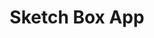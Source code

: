 ---
description: 大家在同一块画板上涂鸦。
layout: post
results:
- primaryGenreName: Productivity
  version: '1.0.0'
  trackViewUrl: https://itunes.apple.com/cn/app/sketch-box-app/id897800868?mt=8&uo=4
  artworkUrl100: http://a1851.phobos.apple.com/us/r30/Purple/v4/e9/be/da/e9beda8c-eadc-262e-fc9a-edf7382b45bd/mzl.hzsdrbfd.png
  artworkUrl60: http://a516.phobos.apple.com/us/r30/Purple2/v4/75/e6/a5/75e6a528-509a-1e29-b0a6-fb3821350515/icon.png
  minimumOsVersion: '6.0'
  sellerName: Sven Herrmann
  supportedDevices:
  - iPhone-3GS
  - iPodTouchourthGen
  - iPadThirdGen
  - iPhone5s
  - iPhone4
  - iPadFourthGen
  - iPadFourthGen4G
  - iPadThirdGen4G
  - iPodTouchFifthGen
  - iPhone5c
  - iPadMini4G
  - iPad23G
  - iPad2Wifi
  - iPhone4S
  - iPadMini
  - iPhone5
  genres:
  - 效率
  trackName: Sketch Box App
  description: "Welcome to Sketch Box App! \n\nThis app is a lightweight collaborative
    painting app. You can create a new sketch and start painting with the
    audience. Also you can create private sketches and invite your friends
    or read only sketches and share your skills to the rest of the world.\n\n!!!IMPORTANT!!!\nThis
    app needs a continuous internet connection\n\nPlease leave a comment and
    rate the app.Your feedback helps us to improve the app."
  price: 0
  trackId: 897800868
  releaseDate: '2014-07-18T18:16:01Z'
  screenshotUrls:
  - http://a4.mzstatic.com/us/r30/Purple4/v4/98/c0/3c/98c03c61-334d-de1a-a751-efc5042351ca/screen1136x1136.jpeg
  - http://a4.mzstatic.com/us/r30/Purple/v4/f0/2a/61/f02a612f-be45-e165-0eb8-24bf816d4f9f/screen1136x1136.jpeg
  - http://a2.mzstatic.com/us/r30/Purple6/v4/01/de/0e/01de0e3d-f92b-e856-15df-15b4fbce95a2/screen1136x1136.jpeg
  - http://a4.mzstatic.com/us/r30/Purple2/v4/a7/09/d8/a709d896-4490-ae86-680d-48bc16408ade/screen1136x1136.jpeg
  - http://a3.mzstatic.com/us/r30/Purple2/v4/a2/c1/76/a2c17670-9530-81be-1e3c-accfd91333ec/screen1136x1136.jpeg
  artistViewUrl: https://itunes.apple.com/cn/artist/sven-herrmann/id688779968?uo=4
  primaryGenreId: 6007
  kind: software
  fileSizeBytes: '3525727'
  bundleId: com.thatscalaguy.sketchboxapp
  trackContentRating: 4+
  artistName: Sven Herrmann
  trackCensoredName: Sketch Box App
  isGameCenterEnabled: false
  contentAdvisoryRating: 4+
  languageCodesISO2A:
  - EN
  - DE
  features:
  - iosUniversal
  wrapperType: software
  artworkUrl512: http://a1851.phobos.apple.com/us/r30/Purple/v4/e9/be/da/e9beda8c-eadc-262e-fc9a-edf7382b45bd/mzl.hzsdrbfd.png
  formattedPrice: 免费
  artistId: 688779968
  genreIds:
  - '6007'
  currency: CNY
  ipadScreenshotUrls:
  - http://a1.mzstatic.com/us/r30/Purple6/v4/02/c1/3d/02c13d36-f8a7-caab-2049-c5d66d25531d/screen480x480.jpeg
  - http://a4.mzstatic.com/us/r30/Purple/v4/e4/e4/e3/e4e4e331-f15f-01ba-60cb-c26130c39b73/screen480x480.jpeg
  - http://a2.mzstatic.com/us/r30/Purple6/v4/13/eb/30/13eb30c3-fd42-2396-1031-0415b0754dcf/screen480x480.jpeg
  - http://a2.mzstatic.com/us/r30/Purple4/v4/24/78/0b/24780b40-6836-448d-0e06-8765dddeef98/screen480x480.jpeg
  - http://a5.mzstatic.com/us/r30/Purple6/v4/55/0e/c2/550ec284-fd10-e69c-d5e3-7355087db733/screen480x480.jpeg
category: 效率
tags: tag1
resultCount: 1
title: Sketch Box App

---